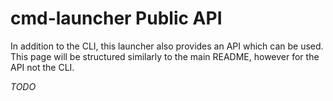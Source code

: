 # cmd-launcher Public API

In addition to the CLI, this launcher also provides an API which can be used.
This page will be structured similarly to the main README, however for the API not the CLI.

*TODO*